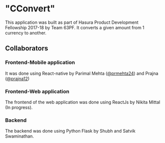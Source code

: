 # "CConvert" 
This application was built as part of Hasura Product Development Fellowship 2017-18 by Team 63PF. It converts a given amount from 1 currency to another.

## Collaborators
### Frontend-Mobile application
It was done using React-native by Parimal Mehta  ([@prmehta24](https://github.com/prmehta24)) and Prajna ([@prajna12](https://github.com/Prajna12))

### Frontend-Web application
The frontend of the web application was done using ReactJs by Nikita Mittal (In progress).

### Backend
The backend was done using Python Flask by Shubh and Satvik Swaminathan. 
